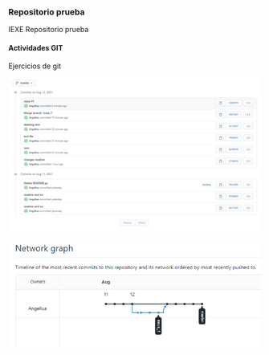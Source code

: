 ### Repositorio prueba

IEXE Repositorio prueba 

#### Actividades GIT

Ejercicios de git

![Image text](https://github.com/Angellua/test-git/blob/master/Tarea.png)

![Image text](https://github.com/Angellua/test-git/blob/master/Tareapunto9.png)


